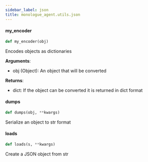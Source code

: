 ```yaml
---
sidebar_label: json
title: monologue_agent.utils.json
---
```


#### my\_encoder

```python
def my_encoder(obj)
```

Encodes objects as dictionaries

**Arguments**:

  - obj (Object): An object that will be converted
  

**Returns**:

  - dict: If the object can be converted it is returned in dict format

#### dumps

```python
def dumps(obj, **kwargs)
```

Serialize an object to str format

#### loads

```python
def loads(s, **kwargs)
```

Create a JSON object from str

